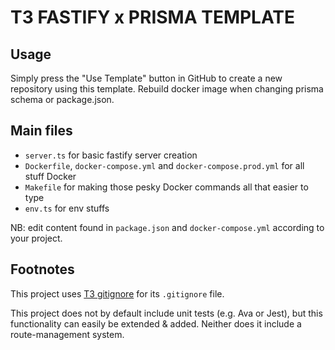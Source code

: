 # T3 FASTIFY x PRISMA TEMPLATE

## Usage

Simply press the "Use Template" button in GitHub to create a new repository using this template. Rebuild docker image when changing prisma schema or package.json.

## Main files

- `server.ts` for basic fastify server creation
- `Dockerfile`, `docker-compose.yml` and `docker-compose.prod.yml` for all stuff Docker
- `Makefile` for making those pesky Docker commands all that easier to type
- `env.ts` for env stuffs

NB: edit content found in `package.json` and `docker-compose.yml` according to your project.

## Footnotes

This project uses [T3 gitignore](https://github.com/t3mplates/gitignore) for its `.gitignore` file.

This project does not by default include unit tests (e.g. Ava or Jest), but this functionality can easily be extended & added. Neither does it include a route-management system.
